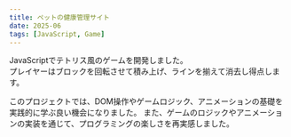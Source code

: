 ```yaml
---
title: ペットの健康管理サイト
date: 2025-06
tags: [JavaScript, Game]
---
```


JavaScriptでテトリス風のゲームを開発しました。  
プレイヤーはブロックを回転させて積み上げ、ラインを揃えて消去し得点します。  

このプロジェクトでは、DOM操作やゲームロジック、アニメーションの基礎を実践的に学ぶ良い機会になりました。
また、ゲームのロジックやアニメーションの実装を通じて、プログラミングの楽しさを再実感しました。
